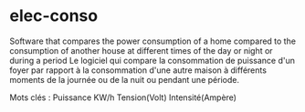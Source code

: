 # elec-conso
Software that compares the power consumption of a home compared to the consumption of another house at different times of the day or night or during a period
Le logiciel qui compare la consommation de puissance d'un foyer par rapport à la consommation d'une autre maison à différents moments de la journée ou de la nuit ou pendant une période.

Mots clés :
Puissance KW/h
Tension(Volt)
Intensité(Ampère)
